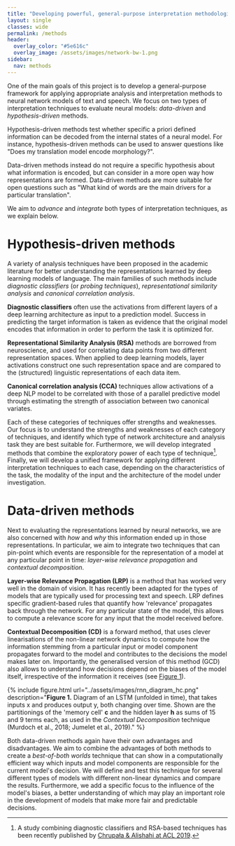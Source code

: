 ```yaml
---
title: "Developing powerful, general-purpose interpretation methodologies"
layout: single
classes: wide
permalink: /methods
header:
  overlay_color: "#5e616c"
  overlay_image: /assets/images/network-bw-1.png
sidebar:
  nav: methods
---
```


One of the main goals of this project is to develop a general-purpose framework for applying appropriate analysis and interpretation methods to neural network models of text and speech. We focus on two types of interpretation techniques to evaluate neural models: _data-driven_ and _hypothesis-driven_ methods.

Hypothesis-driven methods test whether specific a priori defined information can be decoded from the internal states of a neural model. For instance, hypothesis-driven methods can be used to answer questions like "Does my translation model encode morphology?".

Data-driven methods instead do not require a specific hypothesis about what information is encoded, but can consider in a more open way how representations are formed. Data-driven methods are more suitable for open questions such as "What kind of words are the main drivers for a particular translation".

We aim to _advance_ and _integrate_ both types of interpretation techniques, as we explain below.

# Hypothesis-driven methods
A variety of analysis techniques have been proposed in the academic literature for better understanding the representations learned by deep learning models of language. The main families of such methods include _diagnostic classifiers_ (or _probing techniques_), _representational similarity analysis_ and _canonical correlation analysis_.

<a name="dc"></a>**Diagnostic classifiers** often use the activations from different layers of a deep learning architecture as input to a prediction model. Success in predicting the target information is taken as evidence that the original model encodes that information in order to perform the task it is optimized for.

<a name="rsa"></a> **Representational Similarity Analysis (RSA)** methods are borrowed from neuroscience, and used for correlating data points from two different representation spaces. When applied to deep learning models, layer activations construct one such representation space and are compared to the (structured) linguistic representations of each data item.

<a name="cca"></a> **Canonical correlation analysis (CCA)** techniques allow activations of a deep NLP model to be correlated with those of a parallel predictive model through estimating the strength of association between two canonical variates.

Each of these categories of techniques offer strengths and weaknesses. Our focus is to understand the strengths and weaknesses of each category of techniques, and identify which type of network architecture and analysis task they are best suitable for. Furthermore, we will develop integrated methods that combine the exploratory power of each type of technique[^1]. Finally, we will develop a unified framework for applying different interpretation techniques to each case, depending on the characteristics of the task, the modality of the input and the architecture of the model under investigation.

# Data-driven methods
Next to evaluating the representations learned by neural networks, we are also concerned with _how_ and _why_ this information ended up in those representations. In particular, we aim to integrate two techniques that can pin-point which events are responsible for the representation of a model at any particular point in time: _layer-wise relevance propagation_ and _contextual decomposition_.

<a name="lrp"></a> **Layer-wise Relevance Propagation (LRP)** is a method that has worked very well in the domain of vision. It has recently been adapted for the types of models that are typically used for processing text and speech. LRP defines specific gradient-based rules that quantify how 'relevance' propagates back through the network. For any particular state of the model, this allows to compute a relevance score for any input that the model received before.

<a name="cd"></a> **Contextual Decomposition (CD)** is a forward method, that uses clever linearisations of the non-linear network dynamics to compute how the information stemming from a particular input or model component propagates forward to the model and contributes to the decisions the model makes later on. Importantly, the generalised version of this method (GCD) also allows to understand how decisions depend on the biases of the model itself, irrespective of the information it receives (see [Figure 1](#fig1)).

<a name="fig1"></a>{% include figure.html url="../assets/images/rnn_diagram_hc.png" description="**Figure 1.** Diagram of an LSTM (unfolded in time), that takes inputs x and produces output y, both changing over time. Shown are the partitionings of the 'memory cell' **c** and the hidden layer **h** as sums of 15 and 9 terms each, as used in the _Contextual Decomposition_ technique (Murdoch et al., 2018; Jumelet et al., 2019)." %}

Both data-driven methods again have their own advantages and disadvantages. We aim to combine the advantages of both methods to create a _best-of-both worlds_ technique that can show in a computationally efficient way which inputs and model components are responsible for the current model's decision. We will define and test this technique for several different types of models with different non-linear dynamics and compare the results. Furthermore, we add a specific focus to the influence of the model's biases, a better understanding of which may play an important role in the development of models that make more fair and predictable decisions.

[^1]: A study combining diagnostic classifiers and RSA-based techniques has been recently published by [Chrupała & Alishahi at ACL 2019](https://arxiv.org/abs/1905.06401).
